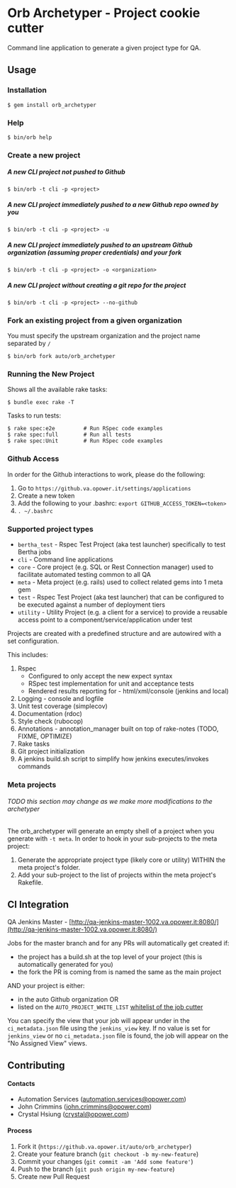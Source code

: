 # Orb Archetyper - Project cookie cutter

Command line application to generate a given project type for QA.

## Usage

### Installation

    $ gem install orb_archetyper

### Help

    $ bin/orb help

### Create a new project

##### A new CLI project not pushed to Github

    $ bin/orb -t cli -p <project>

##### A new CLI project immediately pushed to a new Github repo owned by you

    $ bin/orb -t cli -p <project> -u

##### A new CLI project immediately pushed to an upstream Github organization (assuming proper credentials) and your fork

    $ bin/orb -t cli -p <project> -o <organization>

##### A new CLI project without creating a git repo for the project

    $ bin/orb -t cli -p <project> --no-github

### Fork an existing project from a given organization

You must specify the upstream organization and the project name separated by `/`

    $ bin/orb fork auto/orb_archetyper

### Running the New Project

Shows all the available rake tasks:

    $ bundle exec rake -T

Tasks to run tests:

    $ rake spec:e2e         # Run RSpec code examples
    $ rake spec:full        # Run all tests
    $ rake spec:Unit        # Run RSpec code examples

### Github Access

In order for the Github interactions to work, please do the following:

1. Go to `https://github.va.opower.it/settings/applications`
2. Create a new token
3. Add the following to your .bashrc: `export GITHUB_ACCESS_TOKEN=<token>`
4. `. ~/.bashrc`

### Supported project types

- `bertha_test` - Rspec Test Project (aka test launcher) specifically to test Bertha jobs
- `cli`         - Command line applications
- `core`        - Core project (e.g. SQL or Rest Connection manager) used to facilitate automated testing common to all QA
- `meta`        - Meta project (e.g. rails) used to collect related gems into 1 meta gem
- `test`        - Rspec Test Project (aka test launcher) that can be configured to be executed against a number of deployment tiers
- `utility`     - Utility Project (e.g. a client for a service) to provide a reusable access point to a component/service/application under test

Projects are created with a predefined structure and are autowired with a set configuration.

This includes:

1. Rspec
    - Configured to only accept the new expect syntax
    - RSpec test implementation for unit and acceptance tests
    - Rendered results reporting for - html/xml/console (jenkins and local)
2. Logging - console and logfile
3. Unit test coverage (simplecov)
4. Documentation (rdoc)
5. Style check (rubocop)
6. Annotations - annotation_manager built on top of rake-notes (TODO, FIXME, OPTIMIZE)
7. Rake tasks
8. Git project initialization
9. A jenkins build.sh script to simplify how jenkins executes/invokes commands

### Meta projects

###### TODO this section may change as we make more modifications to the archetyper

The orb_archetyper will generate an empty shell of a project when you generate with `-t meta`.  In order to hook in your sub-projects to the meta project:

1. Generate the appropriate project type (likely core or utility) WITHIN the meta project's folder.
2. Add your sub-project to the list of projects within the meta project's Rakefile.

## CI Integration

QA Jenkins Master - [http://qa-jenkins-master-1002.va.opower.it:8080/](http://qa-jenkins-master-1002.va.opower.it:8080/)

Jobs for the master branch and for any PRs will automatically get created if:

- the project has a build.sh at the top level of your project (this is automatically generated for you)
- the fork the PR is coming from is named the same as the main project

AND your project is either:

- in the auto Github organization OR
- listed on the `AUTO_PROJECT_WHITE_LIST` [whitelist of the job cutter](https://github.va.opower.it/auto/jenkins-seed/blob/master/src/main/groovy/opower/xweb/jenkins/jobs/JobWhiteLists.groovy)

You can specify the view that your job will appear under in the `ci_metadata.json` file using the `jenkins_view` key. If no value is set for `jenkins_view` or no `ci_metadata.json` file is found, the job will appear on the "No Assigned View" views.

## Contributing

#### Contacts
- Automation Services (automation.services@opower.com)
- John Crimmins (john.crimmins@opower.com)
- Crystal Hsiung (crystal@opower.com)

#### Process
1. Fork it (`https://github.va.opower.it/auto/orb_archetyper`)
2. Create your feature branch (`git checkout -b my-new-feature`)
3. Commit your changes (`git commit -am 'Add some feature'`)
4. Push to the branch (`git push origin my-new-feature`)
5. Create new Pull Request
